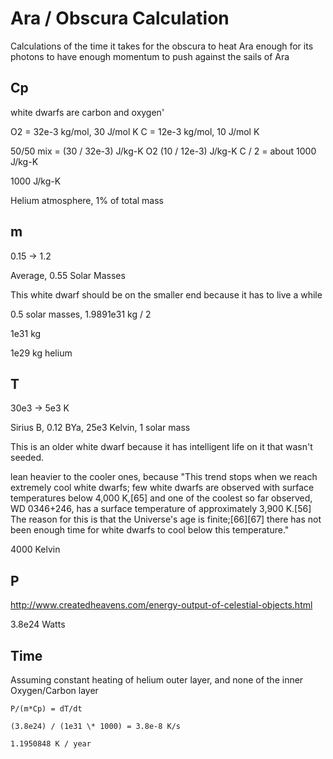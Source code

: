 # Ara / Obscura Calculation

Calculations of the time it takes for the obscura to heat Ara enough for its photons to have enough momentum to push against the sails of Ara

## Cp

white dwarfs are carbon and oxygen'

O2 = 32e-3 kg/mol, 30 J/mol K
C = 12e-3 kg/mol, 10 J/mol K

50/50 mix =
(30 / 32e-3) J/kg-K O2
(10 / 12e-3) J/kg-K C
/ 2
= about 1000 J/kg-K

1000 J/kg-K

Helium atmosphere, 1% of total mass

## m

0.15 -> 1.2

Average, 0.55 Solar Masses

This white dwarf should be on the smaller end because it has to live a while

0.5 solar masses, 1.9891e31 kg / 2

1e31 kg

1e29 kg helium

## T

30e3 -> 5e3 K

Sirius B, 0.12 BYa, 25e3 Kelvin, 1 solar mass

This is an older white dwarf because it has intelligent life on it that wasn't seeded.

lean heavier to the cooler ones, because
"This trend stops when we reach extremely cool white dwarfs; few white dwarfs are observed with surface temperatures below 4,000 K,[65] and one of the coolest so far observed, WD 0346+246, has a surface temperature of approximately 3,900 K.[56] The reason for this is that the Universe's age is finite;[66][67] there has not been enough time for white dwarfs to cool below this temperature."

4000 Kelvin

## P

http://www.createdheavens.com/energy-output-of-celestial-objects.html

3.8e24 Watts

## Time

Assuming constant heating of helium outer layer, and none of the inner Oxygen/Carbon layer

```
P/(m*Cp) = dT/dt

(3.8e24) / (1e31 \* 1000) = 3.8e-8 K/s

1.1950848 K / year

```
